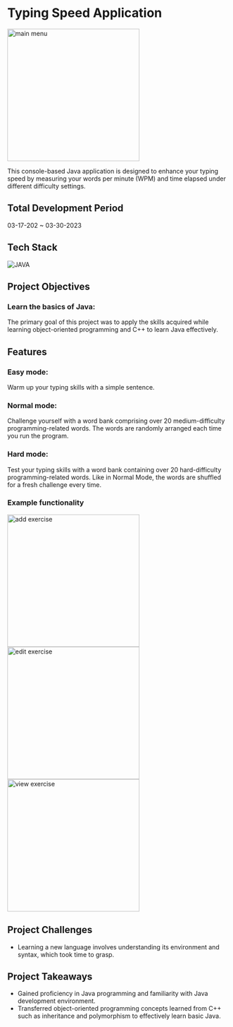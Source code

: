 # Typing Speed Application

 <img src="assets/main-menu.gif" width="300" alt="main menu"/>

This console-based Java application is designed to enhance your typing speed by measuring your words per minute (WPM) and time elapsed under different difficulty settings.

## Total Development Period

03-17-202 ~ 03-30-2023

## Tech Stack

![JAVA](https://img.shields.io/badge/Java-ED8B00?style=for-the-badge&logo=openjdk&logoColor=white)

## Project Objectives

### Learn the basics of Java:

The primary goal of this project was to apply the skills acquired while learning object-oriented programming and C++ to learn Java effectively.

## Features

### Easy mode:

Warm up your typing skills with a simple sentence.

### Normal mode:

Challenge yourself with a word bank comprising over 20 medium-difficulty programming-related words. The words are randomly arranged each time you run the program.

### Hard mode:

Test your typing skills with a word bank containing over 20 hard-difficulty programming-related words. Like in Normal Mode, the words are shuffled for a fresh challenge every time.

### Example functionality

<p >
<img src="assets/create.gif" height="300" alt="add exercise" style="margin-right: 10px;"/>
<img src="assets/update.gif" height="300" alt="edit exercise" style="margin-right: 10px;"/>
<img src="assets/read.gif" height="300" alt="view exercise" style="margin-right: 10px;"/>
</p>

## Project Challenges

- Learning a new language involves understanding its environment and syntax, which took time to grasp.

## Project Takeaways

- Gained proficiency in Java programming and familiarity with Java development environment.
- Transferred object-oriented programming concepts learned from C++ such as inheritance and polymorphism to effectively learn basic Java.
